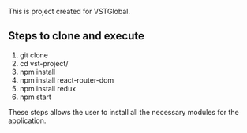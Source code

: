 This is project created for VSTGlobal.

## Steps to clone and execute

1. git clone <location>
2. cd vst-project/
3. npm install
4. npm install react-router-dom
5. npm install redux
6. npm start
  
These steps allows the user to install all the necessary modules for the application. 
